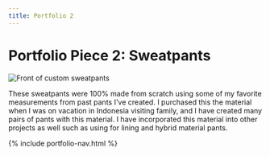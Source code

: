 ```yaml
---
title: Portfolio 2
---
```


# Portfolio Piece 2: Sweatpants

<section class="grid">

<article class="grid">
    <img src="{{ site.baseurl }}/assets/img/sweatpants.jpg" alt="Front of custom sweatpants">
</article>

<div markdown="1">

These sweatpants were 100% made from scratch using some of my favorite measurements from past pants I've created. I purchased this the material when I was on vacation in Indonesia visiting family, and I have created many pairs of pants with this material. I have incorporated this material into other projects as well such as using for lining and hybrid material pants.

{% include portfolio-nav.html %}

</div>
</section>